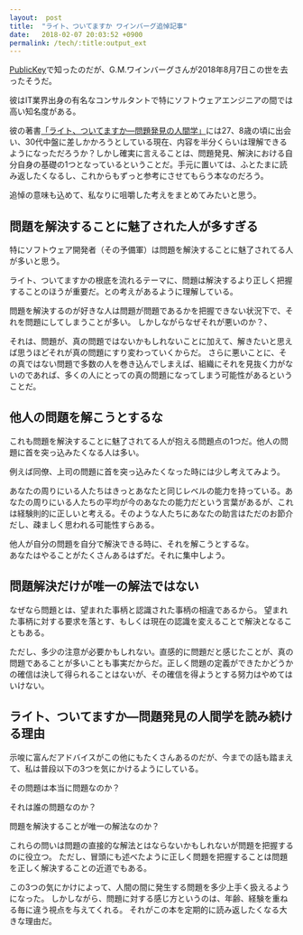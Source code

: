 ```yaml
---
layout:  post
title:  "ライト、ついてますか ワインバーグ追悼記事"
date:   2018-02-07 20:03:52 +0900
permalink: /tech/:title:output_ext
---
```

[PublicKey](https://www.publickey1.jp/blog/18/post_269.html)で知ったのだが、G.M.ワインバーグさんが2018年8月7日この世を去ったそうだ。  

彼はIT業界出身の有名なコンサルタントで特にソフトウェアエンジニアの間では高い知名度がある。  

彼の著書[「ライト、ついてますか―問題発見の人間学」](https://www.amazon.co.jp/gp/product/4320023684)には27、8歳の頃に出会い、30代中盤に差しかかろうとしている現在、内容を半分くらいは理解できるようになっただろうか？しかし確実に言えることは、問題発見、解決における自分自身の基礎の1つとなっているということだ。手元に置いては、ふとたまに読み返したくなるし、これからもずっと参考にさせてもらう本なのだろう。  

追悼の意味も込めて、私なりに咀嚼した考えをまとめてみたいと思う。

## 問題を解決することに魅了された人が多すぎる
特にソフトウェア開発者（その予備軍）は問題を解決することに魅了されてる人が多いと思う。

ライト、ついてますかの根底を流れるテーマに、問題は解決するより正しく把握することのほうが重要だ。との考えがあるように理解している。

問題を解決するのが好きな人は問題が問題であるかを把握できない状況下で、それを問題にしてしまうことが多い。
しかしながらなぜそれが悪いのか？、

それは、問題が、真の問題ではないかもしれないことに加えて、解きたいと思えば思うほどそれが真の問題にすり変わっていくからだ。
さらに悪いことに、その真ではない問題で多数の人を巻き込んでしまえば、組織にそれを見抜く力がないのであれば、多くの人にとっての真の問題になってしまう可能性があるということだ。

## 他人の問題を解こうとするな
これも問題を解決することに魅了されてる人が抱える問題点の1つだ。他人の問題に首を突っ込みたくなる人は多い。

例えば同僚、上司の問題に首を突っ込みたくなった時には少し考えてみよう。

あなたの周りにいる人たちはきっとあなたと同じレベルの能力を持っている。あなたの周りにいる人たちの平均が今のあなたの能力だという言葉があるが、これは経験則的に正しいと考える。そのような人たちにあなたの助言はただのお節介だし、疎ましく思われる可能性すらある。

他人が自分の問題を自分で解決できる時に、それを解こうとするな。  
あなたはやることがたくさんあるはずだ。それに集中しよう。  

## 問題解決だけが唯一の解法ではない
なぜなら問題とは、望まれた事柄と認識された事柄の相違であるから。
望まれた事柄に対する要求を落とす、もしくは現在の認識を変えることで解決となることもある。

ただし、多少の注意が必要かもしれない。直感的に問題だと感じたことが、真の問題であることが多いことも事実だからだ。正しく問題の定義ができたかどうかの確信は決して得られることはないが、その確信を得ようとする努力はやめてはいけない。


## ライト、ついてますか―問題発見の人間学を読み続ける理由
示唆に富んだアドバイスがこの他にもたくさんあるのだが、今までの話も踏まえて、私は普段以下の3つを気にかけるようにしている。

その問題は本当に問題なのか？ 

それは誰の問題なのか？  
  
問題を解決することが唯一の解法なのか？  

これらの問いは問題の直接的な解法とはならないかもしれないが問題を把握するのに役立つ。
ただし、冒頭にも述べたように正しく問題を把握することは問題を正しく解決することの近道でもある。

この3つの気にかけによって、人間の間に発生する問題を多少上手く扱えるようになった。
しかしながら、問題に対する感じ方というのは、年齢、経験を重ねる毎に違う視点を与えてくれる。
それがこの本を定期的に読み返したくなる大きな理由だ。
